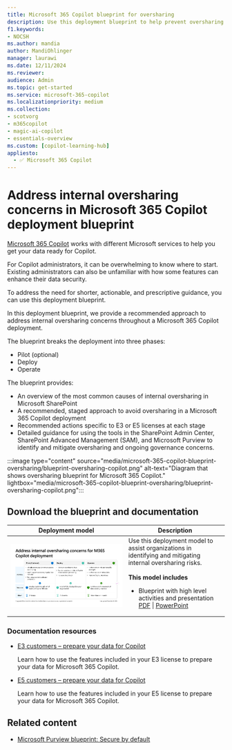 ```yaml
---
title: Microsoft 365 Copilot blueprint for oversharing
description: Use this deployment blueprint to help prevent oversharing when using Microsoft 365 Copilot.
f1.keywords:
- NOCSH
ms.author: mandia
author: MandiOhlinger
manager: laurawi
ms.date: 12/11/2024
ms.reviewer: 
audience: Admin
ms.topic: get-started
ms.service: microsoft-365-copilot
ms.localizationpriority: medium
ms.collection: 
- scotvorg
- m365copilot
- magic-ai-copilot
- essentials-overview
ms.custom: [copilot-learning-hub]
appliesto:
  - ✅ Microsoft 365 Copilot
---
```


# Address internal oversharing concerns in Microsoft 365 Copilot deployment blueprint

[Microsoft 365 Copilot](microsoft-365-copilot-overview.md) works with different Microsoft services to help you get your data ready for Copilot.

For Copilot administrators, it can be overwhelming to know where to start. Existing administrators can also be unfamiliar with how some features can enhance their data security.

To address the need for shorter, actionable, and prescriptive guidance, you can use this deployment blueprint.

In this deployment blueprint, we provide a recommended approach to address internal oversharing concerns throughout a Microsoft 365 Copilot deployment.

The blueprint breaks the deployment into three phases:

- Pilot (optional)
- Deploy
- Operate

The blueprint provides:  

- An overview of the most common causes of internal oversharing in Microsoft SharePoint
- A recommended, staged approach to avoid oversharing in a Microsoft 365 Copilot deployment
- Recommended actions specific to E3 or E5 licenses at each stage
- Detailed guidance for using the tools in the SharePoint Admin Center, SharePoint Advanced Management (SAM), and Microsoft Purview to identify and mitigate oversharing and ongoing governance concerns.

:::image type="content" source="media/microsoft-365-copilot-blueprint-oversharing/blueprint-oversharing-copilot.png" alt-text="Diagram that shows oversharing blueprint for Microsoft 365 Copilot." lightbox="media/microsoft-365-copilot-blueprint-oversharing/blueprint-oversharing-copilot.png":::

## Download the blueprint and documentation

| Deployment model | Description |
|---|---|
| [![Address internal oversharing concerns in Microsoft 365 Copilot](media/microsoft-365-copilot-blueprint-oversharing/blueprint-oversharing-copilot.png)](https://aka.ms/Copilot/OversharingBlueprintPDF) | Use this deployment model to assist organizations in identifying and mitigating internal oversharing risks. <br/><br/>**This model includes**<br/><ul><li>Blueprint with high level activities and presentation [PDF](https://aka.ms/Copilot/OversharingBlueprintPDF) \| [PowerPoint](https://aka.ms/Copilot/OversharingBlueprintPPT)</li></ul> |

### Documentation resources

- [E3 customers – prepare your data for Copilot](microsoft-365-copilot-e3-guide.md)

  Learn how to use the features included in your E3 license to prepare your data for Microsoft 365 Copilot.

- [E5 customers – prepare your data for Copilot](microsoft-365-copilot-e5-guide.md)

  Learn how to use the features included in your E5 license to prepare your data for Microsoft 365 Copilot.

## Related content

- [Microsoft Purview blueprint: Secure by default](/purview/deploymentmodels/depmod-securebydefault-intro)
